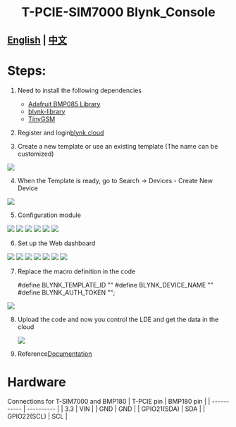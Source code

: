 <h1 align = "center">T-PCIE-SIM7000 Blynk_Console</h1>

## **[English](./README.MD) | [中文](./README_CN.MD)**


# Steps:
1. Need to install the following dependencies
     - [Adafruit BMP085 Library](https://github.com/adafruit/Adafruit-BMP085-Library)
     - [blynk-library](https://github.com/blynkkk/blynk-library)
     - [TinyGSM](https://github.com/vshymanskyy/TinyGSM)

2. Register and login[blynk.cloud](https://blynk.cloud/dashboard/login) 

3. Create a new template or use an existing template (The name can be customized)

![](../../image/Blynk/1-Create_Template-SIM7600.png)

4.   When the Template is ready, go to Search -> Devices - Create New Device

![](../../image/Blynk/2-Create_device-SIM7600.png)

5. Configuration module

![](../../image/Blynk/3-Configuration_module.png)
![](../../image/Blynk/3-1-Configuration_module.png)
![](../../image/Blynk/3-2-Configuration_module.png)
![](../../image/Blynk/3-3-Configuration_module.png)
![](../../image/Blynk/3-4-Configuration_module.png)
![](../../image/Blynk/3-5-Configuration_module.png)

6. Set up the Web dashboard

![](../../image/Blynk/4-Dash_board.png)
![](../../image/Blynk/4-1-Dash_board.png)
![](../../image/Blynk/4-2-Dash_board.png)
![](../../image/Blynk/4-3-Dash_board.png)
![](../../image/Blynk/4-4-Dash_board.png)
![](../../image/Blynk/4-5-Dash_board.png)
![](../../image/Blynk/4-6-Dash_board.png)

7. Replace the macro definition in the code

    #define BLYNK_TEMPLATE_ID ""
    #define BLYNK_DEVICE_NAME ""
    #define BLYNK_AUTH_TOKEN "";

 ![](../../image/Blynk/5-Ready_code.png)

8. Upload the code and now you control the LDE and get the data in the cloud
   
   ![](../../image/Blynk/6.png)

9. Reference[Documentation](https://docs.blynk.io/en/)

# Hardware
Connections for T-SIM7000 and BMP180
| T-PCIE pin  | BMP180 pin |
| ----------- | ---------- |
| 3.3         | VIN        |
| GND         | GND        |
| GPIO21(SDA) | SDA        |
| GPIO22(SCL) | SCL        |





